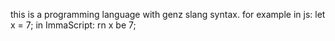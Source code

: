 this is a programming language with genz slang syntax.
for example in js:
let x = 7;
in ImmaScript:
rn x be 7;

